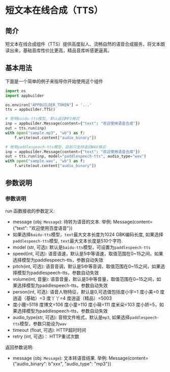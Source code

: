 # 短文本在线合成（TTS）

## 简介
短文本在线合成组件（TTS）提供高度拟人、流畅自然的语音合成服务，将文本朗读出来，基础音库性价比更高，精品音库听感更逼真。
## 基本用法
下面是一个简单的例子来指导你开始使用这个组件

```python
import os
import appbuilder

os.environ["APPBUILDER_TOKEN"] = '...'
tts = appbuilder.TTS()

# 使用baidu-tts模型, 默认返回MP3格式
inp = appbuilder.Message(content={"text": "欢迎使用语音合成"})
out = tts.run(inp)
with open("sample.mp3", "wb") as f:
    f.write(out.content["audio_binary"])

# 使用paddlespeech-tts模型，目前只支持返回WAV格式
inp = appbuilder.Message(content={"text": "欢迎使用语音合成"})
out = tts.run(inp, model="paddlespeech-tts", audio_type="wav")
with open("sample.wav", "wb") as f:
    f.write(out.content["audio_binary"])
```


## 参数说明
### 参数说明
run 函数接收的参数定义:
- message (obj: `Message`): 待转为语音的文本. 举例: Message(content={"text": "欢迎使用百度语音"})
- 如果选择`baidu-tts`模型，`text`最大文本长度为1024 GBK编码长度, 如果选择`paddlespeech-tts`模型, `text`最大文本长度是510个字符.
- model (str, 可选): 默认是`baidu-tts`模型，可设置为`paddlespeech-tts`
- speed(int, 可选): 语音语速，默认是5中等语速，取值范围在0~15之间，如果选择模型为paddlespeech-tts，参数自动失效
- pitch(int, 可选): 语音音调，默认是5中等音调，取值范围在0~15之间，如果选择模型为paddlespeech-tts，参数自动失效
- volume(int, 音量): 语音音量，默认是5中等音量，取值范围在0~15之间，如果选择模型为paddlespeech-tts，参数自动失效
- person(int, 可选): 语音人物特征，默认是0,可选值包括度小宇=1 度小美=0 度逍遥（基础）=3 度丫丫=4 度逍遥（精品）=5003
- 度小鹿=5118 度博文=106 度小童=110 度小萌=111 度米朵=103 度小娇=5，如果选择模型为paddlespeech-tts，参数自动失效
- audio_type(str, 可选): 音频文件格式，默认是`mp3`, 如果选择`paddlespeech-tts`模型，参数只能设为`wav`
- timeout (float, 可选): HTTP超时时间
- retry (int, 可选)： HTTP重试次数

返回参数说明:
- message (obj: `Message`): 文本转语音结果. 举例: Message(content={"audio_binary": b"xxx", "audio_type": "mp3"})
